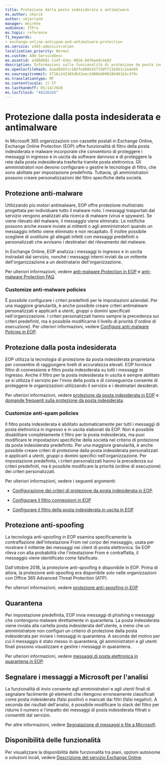```yaml
---
title: Protezione dalla posta indesiderata e antimalware
ms.author: sharik
author: skjerland
manager: mnirkhe
audience: ITPro
ms.topic: reference
f1_keywords:
- exchange-online-antispam-and-antimalware-protection
ms.service: o365-administration
localization_priority: Normal
ms.custom: Adm_ServiceDesc
ms.assetid: e3d68b82-114f-43ec-9026-b076a4dc4e02
description: Informazioni sulle funzionalità di protezione da posta indesiderata e anti-malware disponibili nelle organizzazioni Microsoft 365 con le cassette postali di Exchange Online.
ms.openlocfilehash: 6aad9b97cc102fed0854377ddf7116d61c2e4e89
ms.sourcegitcommit: 5716c242365d632aec3d06bd090184481b2c3f9c
ms.translationtype: MT
ms.contentlocale: it-IT
ms.lasthandoff: 05/14/2020
ms.locfileid: "44226245"
---
```

# <a name="anti-spam-and-anti-malware-protection"></a>Protezione dalla posta indesiderata e antimalware

In Microsoft 365 organizzazioni con cassette postali in Exchange Online, Exchange Online Protection (EOP) offre funzionalità di filtro della posta indesiderata e malware incorporate che consentono di proteggere i messaggi in ingresso e in uscita da software dannoso e di proteggere la rete dalla posta indesiderata trasferita tramite posta elettronica. Gli amministratori non devono configurare o gestire le tecnologie di filtro, che sono abilitate per impostazione predefinita. Tuttavia, gli amministratori possono creare personalizzazioni del filtro specifiche della società.

## <a name="anti-malware-protection"></a>Protezione anti-malware

Utilizzando più motori antimalware, EOP offre protezione multistrato progettata per individuare tutto il malware noto. I messaggi trasportati dal servizio vengono analizzati alla ricerca di malware (virus e spyware). Se viene rilevato del malware, il messaggio viene eliminato. Le notifiche possono anche essere inviate ai mittenti o agli amministratori quando un messaggio infetto viene eliminato e non recapitato. È inoltre possibile scegliere di sostituire gli allegati infetti con messaggi predefiniti o personalizzati che avvisano i destinatari del rilevamento del malware.

In Exchange Online, EOP analizza i messaggi in ingresso e in uscita instradati dal servizio, nonché i messaggi interni inviati da un mittente dell'organizzazione a un destinatario dell'organizzazione.

Per ulteriori informazioni, vedere [anti-malware Protection in EOP](https://docs.microsoft.com/microsoft-365/security/office-365-security/anti-malware-protection) e [anti-malware Protection FAQ](https://docs.microsoft.com/microsoft-365/security/office-365-security/anti-malware-protection-faq-eop).

### <a name="customize-anti-malware-policies"></a>Customize anti-malware policies

È possibile configurare i criteri predefiniti per le impostazioni aziendali. Per una maggiore granularità, è anche possibile creare criteri antimalware personalizzati e applicarli a utenti, gruppi o domini specificati nell'organizzazione. I criteri personalizzati hanno sempre la precedenza sui criteri predefiniti, ma è possibile modificarne il livello di priorità (l'ordine di esecuzione). Per ulteriori informazioni, vedere [Configure anti-malware Policies in EOP](https://docs.microsoft.com/microsoft-365/security/office-365-security/configure-anti-malware-policies).

## <a name="anti-spam-protection"></a>Protezione dalla posta indesiderata

EOP utilizza la tecnologia di protezione da posta indesiderata proprietaria per consentire di raggiungere livelli di accuratezza elevati. EOP fornisce filtro di connessione e filtro posta indesiderata su tutti i messaggi in ingresso. Anche il filtro per la posta indesiderata in uscita è sempre abilitato se si utilizza il servizio per l'invio della posta e di conseguenza consente di proteggere le organizzazioni utilizzando il servizio e i destinatari desiderati.

Per ulteriori informazioni, vedere [protezione da posta indesiderata in EOP](https://docs.microsoft.com/microsoft-365/security/office-365-security/anti-spam-protection) e [domande frequenti sulla protezione da posta indesiderata](https://docs.microsoft.com/microsoft-365/security/office-365-security/anti-spam-protection-faq).

### <a name="customize-anti-spam-policies"></a>Customize anti-spam policies

Il filtro posta indesiderata è abilitato automaticamente per tutti i messaggi di posta elettronica in ingresso e in uscita elaborati da EOP. Non è possibile disabilitare completamente il filtro per la posta indesiderata, ma puoi modificare le impostazioni specifiche della società nel criterio di protezione da posta indesiderata predefinito. Per una maggiore granularità, è anche possibile creare criteri di protezione dalla posta indesiderata personalizzati e applicarli a utenti, gruppi o domini specifici nell'organizzazione. Per impostazione predefinita, i criteri personalizzati hanno la precedenza sui criteri predefiniti, ma è possibile modificare la priorità (ordine di esecuzione) dei criteri personalizzati.

Per ulteriori informazioni, vedere i seguenti argomenti:

- [Configurazione dei criteri di protezione da posta indesiderata in EOP](https://docs.microsoft.com/microsoft-365/security/office-365-security/configure-your-spam-filter-policies).

- [Configurare il filtro connessioni in EOP](https://docs.microsoft.com/microsoft-365/security/office-365-security/configure-the-connection-filter-policy)

- [Configurare il filtro della posta indesiderata in uscita in EOP](https://docs.microsoft.com/microsoft-365/security/office-365-security/configure-the-outbound-spam-policy)

## <a name="anti-spoofing-protection"></a>Protezione anti-spoofing

La tecnologia anti-spoofing in EOP esamina specificamente la contraffazione dell'intestazione From nel corpo del messaggio, usata per mostrare il mittente dei messaggi nei client di posta elettronica. Se EOP rileva con alta probabilità che l'intestazione From è contraffatta, il messaggio viene identificato come falsificato.

Dall'ottobre 2018, la protezione anti-spoofing è disponibile in EOP. Prima di allora, la protezione anti-spoofing era disponibile solo nelle organizzazioni con Office 365 Advanced Threat Protection (ATP).

Per ulteriori informazioni, vedere [protezione anti-spoofing in EOP](https://docs.microsoft.com/microsoft-365/security/office-365-security/anti-spoofing-protection)

## <a name="quarantine"></a>Quarantena

Per impostazione predefinita, EOP invia messaggi di phishing e messaggi che contengono malware direttamente in quarantena. La posta indesiderata viene inviata alla cartella posta indesiderata dell'utente, a meno che un amministratore non configuri un criterio di protezione dalla posta indesiderata per inviare i messaggi in quarantena. A seconda del motivo per cui il messaggio è stato messo in quarantena, gli amministratori e gli utenti finali possono visualizzare e gestire i messaggi in quarantena.

Per ulteriori informazioni, vedere [messaggi di posta elettronica in quarantena in EOP](https://docs.microsoft.com/microsoft-365/security/office-365-security/quarantine-email-messages).

## <a name="report-messages-to-microsoft-for-analysis"></a>Segnalare i messaggi a Microsoft per l'analisi

La funzionalità di invio consente agli amministratori e agli utenti finali di segnalare facilmente gli elementi che ritengono erroneamente classificati come posta indesiderata (falsi positivi) o mancati dai filtri (falsi negativi). A seconda dei risultati dell'analisi, è possibile modificare lo stack del filtro per ridurre il numero e l'impatto dei messaggi di posta indesiderata filtrati o consentiti dal servizio.

Per altre informazioni, vedere [Segnalazione di messaggi e file a Microsoft](https://docs.microsoft.com/microsoft-365/security/office-365-security/report-junk-email-messages-to-microsoft).

## <a name="feature-availability"></a>Disponibilità delle funzionalità

Per visualizzare la disponibilità delle funzionalità tra piani, opzioni autonome e soluzioni locali, vedere [Descrizione del servizio Exchange Online](exchange-online-service-description.md).
